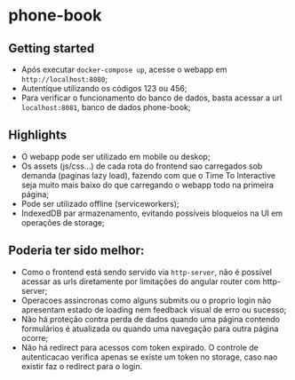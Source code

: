 # phone-book

## Getting started
- Após executar `docker-compose up`, acesse o webapp em `http://localhost:8080`;
- Autentique utilizando os códigos 123 ou 456;
- Para verificar o funcionamento do banco de dados, basta acessar a url `localhost:8081`, banco de dados phone-book;

## Highlights
- O webapp pode ser utilizado em mobile ou deskop;
- Os assets (js/css...) de cada rota do frontend sao carregados sob demanda (paginas lazy load), fazendo com que o Time To Interactive seja muito mais baixo do que carregando o webapp todo na primeira página;
- Pode ser utilizado offline (serviceworkers);
- IndexedDB par armazenamento, evitando possíveis bloqueios na UI em operações de storage;

## Poderia ter sido melhor:
- Como o frontend está sendo servido via `http-server`, não é possível acessar as urls diretamente por limitações do angular router com http-server;
- Operacoes assincronas como alguns submits ou o proprio login não apresentam estado de loading nem feedback visual de erro ou sucesso;
- Não há proteção contra perda de dados quando uma página contendo formulários é atualizada ou quando uma navegação para outra página ocorre;
- Não há redirect para acessos com token expirado. O controle de autenticacao verifica apenas se existe um token no storage, caso nao existir faz o redirect para o login.
